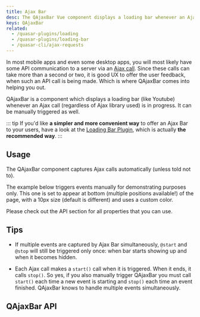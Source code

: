 ```yaml
---
title: Ajax Bar
desc: The QAjaxBar Vue component displays a loading bar whenever an Ajax call is in progress.
keys: QAjaxBar
related:
  - /quasar-plugins/loading
  - /quasar-plugins/loading-bar
  - /quasar-cli/ajax-requests
---
```


In most mobile apps and even some desktop apps, you will most likely have some API communication to a server via an [Ajax call](https://en.wikipedia.org/wiki/Ajax_(programming)). Since these calls can take more than a second or two, it is good UX to offer the user feedback, when such an API call is being made. Which is where QAjaxBar comes into helping you out.

QAjaxBar is a component which displays a loading bar (like Youtube) whenever an Ajax call (regardless of Ajax library used) is in progress. It can be manually triggered as well.

::: tip
If you'd like **a simpler and more convenient way** to offer an Ajax Bar to your users, have a look at the [Loading Bar Plugin](/quasar-plugins/loading-bar), which is actually **the recommended way**.
:::

## Usage
The QAjaxBar component captures Ajax calls automatically (unless told not to).

The example below triggers events manually for demonstrating purposes only. This one is set to appear at bottom (multiple positions available!) of the page, with a 10px size (default is different) and uses a custom color.

<doc-example title="Basic" file="QAjaxBar/Basic" />

Please check out the API section for all properties that you can use.

## Tips
* If multiple events are captured by Ajax Bar simultaneously, `@start` and `@stop` will still be triggered only once: when bar starts showing up and when it becomes hidden.

* Each Ajax call makes a `start()` call when it is triggered. When it ends, it calls `stop()`. So yes, if you also manually trigger QAjaxBar you must call `start()` each time a new event is starting and `stop()` each time an event finished. QAjaxBar knows to handle multiple events simultaneously.

## QAjaxBar API
<doc-api file="QAjaxBar" />
